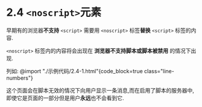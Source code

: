 # 2.4 `<noscript>`元素

早期有的浏览器**不支持** `<script>` 需要用 `<noscript>` 标签**替换** `<script>` 标签的内容.

`<noscript>` 标签内的内容将会出现在 **浏览器不支持脚本或脚本被禁用** 的情况下出现.

列如:
@import "./示例代码/2.4-1.html"{code_block=true class="line-numbers"}

这个页面会在脚本无效的情况下向用户显示一条消息,而在启用了脚本的服务器中,即使它是页面的一部分但是用户**永远**也不会看到它.